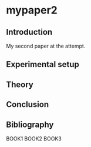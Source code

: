 # mypaper2


## Introduction 
My second paper at the attempt. 



## Experimental setup

## Theory 

## Conclusion 

## Bibliography

BOOK1
BOOK2
BOOK3

